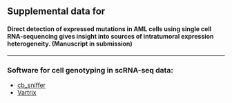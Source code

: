 ## Supplemental data for

#### Direct detection of expressed mutations in AML cells using single cell RNA-sequencing gives insight into sources of intratumoral expression heterogeneity. (Manuscript in submission)

---- 
### Software for cell genotyping in scRNA-seq data:
- [cb_sniffer](https://github.com/sridnona/10x_singlecell)
- [Vartrix](https://github.com/10XGenomics/vartrix)
